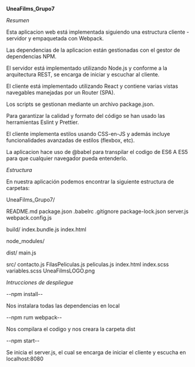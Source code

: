 **UneaFilms_Grupo7**

_Resumen_

Esta aplicacion web está implementada siguiendo una estructura cliente - servidor y empaquetada con Webpack.

Las dependencias de la aplicacion están gestionadas con el gestor de dependencias NPM.

El servidor está implementado utilizando Node.js y conforme a la arquitectura REST, se encarga de iniciar y escuchar al cliente.

El cliente está implementado utilizando React y contiene varias vistas navegables manejadas por un Router (SPA).

Los scripts se gestionan mediante un archivo package.json.

Para garantizar la calidad y formato del código se han usado las herramientas Eslint y Prettier.

El cliente implementa estilos usando CSS-en-JS y además incluye funcionalidades avanzadas de estilos (flexbox, etc).

La aplicacion hace uso de @babel para transpilar el codigo de ES6 A ES5 para que cualquier navegador pueda entenderlo.

_Estructura_

En nuestra aplicación podemos encontrar la siguiente estructura de carpetas:

UneaFilms_Grupo7/

README.md
package.json
.babelrc
.gitignore
package-lock.json
server.js
webpack.config.js

build/
index.bundle.js
index.html

node_modules/

dist/
main.js

src/
contacto.js
FilasPeliculas.js
peliculas.js
index.html
index.scss
variables.scss
UneaFilmsLOGO.png

_Intrucciones de despliegue_

--npm install--

Nos instalara todas las dependencias en local

--npm rum webpack--

Nos compilara el codigo y nos creara la carpeta dist

--npm start--

Se inicia el server.js, el cual se encarga de iniciar el cliente y escucha en localhost:8080

